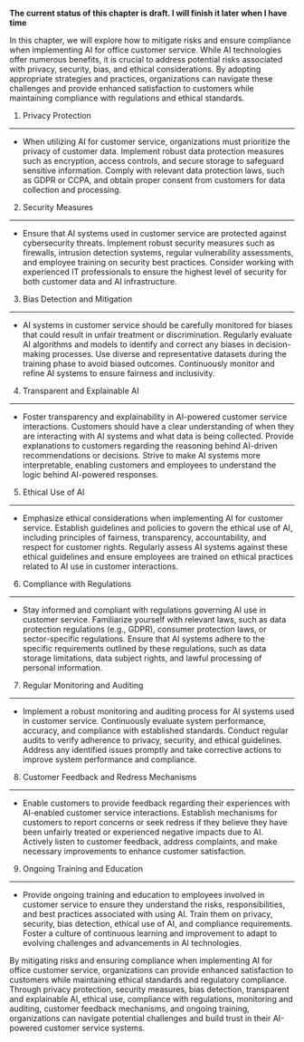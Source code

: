 **The current status of this chapter is draft. I will finish it later when I have time**

In this chapter, we will explore how to mitigate risks and ensure compliance when implementing AI for office customer service. While AI technologies offer numerous benefits, it is crucial to address potential risks associated with privacy, security, bias, and ethical considerations. By adopting appropriate strategies and practices, organizations can navigate these challenges and provide enhanced satisfaction to customers while maintaining compliance with regulations and ethical standards.

1. Privacy Protection
---------------------

* When utilizing AI for customer service, organizations must prioritize the privacy of customer data. Implement robust data protection measures such as encryption, access controls, and secure storage to safeguard sensitive information. Comply with relevant data protection laws, such as GDPR or CCPA, and obtain proper consent from customers for data collection and processing.

2. Security Measures
--------------------

* Ensure that AI systems used in customer service are protected against cybersecurity threats. Implement robust security measures such as firewalls, intrusion detection systems, regular vulnerability assessments, and employee training on security best practices. Consider working with experienced IT professionals to ensure the highest level of security for both customer data and AI infrastructure.

3. Bias Detection and Mitigation
--------------------------------

* AI systems in customer service should be carefully monitored for biases that could result in unfair treatment or discrimination. Regularly evaluate AI algorithms and models to identify and correct any biases in decision-making processes. Use diverse and representative datasets during the training phase to avoid biased outcomes. Continuously monitor and refine AI systems to ensure fairness and inclusivity.

4. Transparent and Explainable AI
---------------------------------

* Foster transparency and explainability in AI-powered customer service interactions. Customers should have a clear understanding of when they are interacting with AI systems and what data is being collected. Provide explanations to customers regarding the reasoning behind AI-driven recommendations or decisions. Strive to make AI systems more interpretable, enabling customers and employees to understand the logic behind AI-powered responses.

5. Ethical Use of AI
--------------------

* Emphasize ethical considerations when implementing AI for customer service. Establish guidelines and policies to govern the ethical use of AI, including principles of fairness, transparency, accountability, and respect for customer rights. Regularly assess AI systems against these ethical guidelines and ensure employees are trained on ethical practices related to AI use in customer interactions.

6. Compliance with Regulations
------------------------------

* Stay informed and compliant with regulations governing AI use in customer service. Familiarize yourself with relevant laws, such as data protection regulations (e.g., GDPR), consumer protection laws, or sector-specific regulations. Ensure that AI systems adhere to the specific requirements outlined by these regulations, such as data storage limitations, data subject rights, and lawful processing of personal information.

7. Regular Monitoring and Auditing
----------------------------------

* Implement a robust monitoring and auditing process for AI systems used in customer service. Continuously evaluate system performance, accuracy, and compliance with established standards. Conduct regular audits to verify adherence to privacy, security, and ethical guidelines. Address any identified issues promptly and take corrective actions to improve system performance and compliance.

8. Customer Feedback and Redress Mechanisms
-------------------------------------------

* Enable customers to provide feedback regarding their experiences with AI-enabled customer service interactions. Establish mechanisms for customers to report concerns or seek redress if they believe they have been unfairly treated or experienced negative impacts due to AI. Actively listen to customer feedback, address complaints, and make necessary improvements to enhance customer satisfaction.

9. Ongoing Training and Education
---------------------------------

* Provide ongoing training and education to employees involved in customer service to ensure they understand the risks, responsibilities, and best practices associated with using AI. Train them on privacy, security, bias detection, ethical use of AI, and compliance requirements. Foster a culture of continuous learning and improvement to adapt to evolving challenges and advancements in AI technologies.

By mitigating risks and ensuring compliance when implementing AI for office customer service, organizations can provide enhanced satisfaction to customers while maintaining ethical standards and regulatory compliance. Through privacy protection, security measures, bias detection, transparent and explainable AI, ethical use, compliance with regulations, monitoring and auditing, customer feedback mechanisms, and ongoing training, organizations can navigate potential challenges and build trust in their AI-powered customer service systems.
